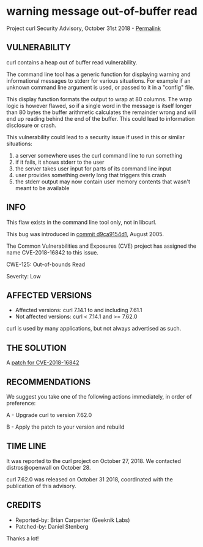 warning message out-of-buffer read
==================================

Project curl Security Advisory, October 31st 2018 -
[Permalink](https://curl.se/docs/CVE-2018-16842.html)

VULNERABILITY
-------------

curl contains a heap out of buffer read vulnerability.

The command line tool has a generic function for displaying warning and
informational messages to stderr for various situations. For example if an
unknown command line argument is used, or passed to it in a "config" file.

This display function formats the output to wrap at 80 columns. The wrap logic
is however flawed, so if a single word in the message is itself longer than 80
bytes the buffer arithmetic calculates the remainder wrong and will end up
reading behind the end of the buffer. This could lead to information
disclosure or crash.

This vulnerability could lead to a security issue if used in this or similar
situations:

 1. a server somewhere uses the curl command line to run something
 2. if it fails, it shows stderr to the user
 3. the server takes user input for parts of its command line input
 4. user provides something overly long that triggers this crash
 5. the stderr output may now contain user memory contents that wasn't meant
    to be available

INFO
----

This flaw exists in the command line tool only, not in libcurl.

This bug was introduced in [commit
d9ca9154d1](https://github.com/curl/curl/commit/d9ca9154d1), August 2005.

The Common Vulnerabilities and Exposures (CVE) project has assigned the name
CVE-2018-16842 to this issue.

CWE-125: Out-of-bounds Read

Severity: Low

AFFECTED VERSIONS
-----------------

- Affected versions: curl 7.14.1 to and including 7.61.1
- Not affected versions: curl < 7.14.1 and >= 7.62.0

curl is used by many applications, but not always advertised as such.

THE SOLUTION
------------

A [patch for CVE-2018-16842](https://github.com/curl/curl/commit/d530e92f59ae9bb2d47066c3c460b25d2ffeb211)

RECOMMENDATIONS
---------------

We suggest you take one of the following actions immediately, in order of
preference:

 A - Upgrade curl to version 7.62.0

 B - Apply the patch to your version and rebuild

TIME LINE
---------

It was reported to the curl project on October 27, 2018.  We contacted
distros@openwall on October 28.

curl 7.62.0 was released on October 31 2018, coordinated with the publication
of this advisory.

CREDITS
-------

- Reported-by: Brian Carpenter (Geeknik Labs)
- Patched-by: Daniel Stenberg

Thanks a lot!

